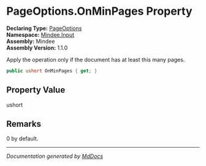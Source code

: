 ﻿<!--  
  <auto-generated>   
    The contents of this file were generated by a tool.  
    Changes to this file may be list if the file is regenerated  
  </auto-generated>   
-->

# PageOptions.OnMinPages Property

**Declaring Type:** [PageOptions](../index.md)  
**Namespace:** [Mindee.Input](../../index.md)  
**Assembly:** Mindee  
**Assembly Version:** 1.1.0

Apply the operation only if the document has at least this many pages.

```csharp
public ushort OnMinPages { get; }
```

## Property Value

ushort

## Remarks

0 by default.

___

*Documentation generated by [MdDocs](https://github.com/ap0llo/mddocs)*

